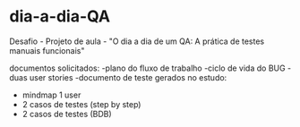 # dia-a-dia-QA
Desafio - Projeto de aula - "O dia a dia de um QA: A prática de testes manuais funcionais"

documentos solicitados:
-plano do fluxo de trabalho
-ciclo de vida do BUG
-duas user stories
-documento de teste gerados no estudo:
- mindmap 1 user
- 2 casos de testes (step by step)
- 2 casos de testes (BDB)
